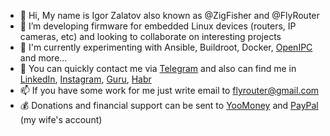 
- 👋 Hi, My name is Igor Zalatov also known as @ZigFisher and @FlyRouter
- 💞️ I’m developing firmware for embedded Linux devices (routers, IP cameras, etc) and looking to collaborate on interesting projects
- 🌱 I'm currently experimenting with Ansible, Buildroot, Docker, [OpenIPC](https://openipc.org/firmware) and more...
- 💬 You can quickly contact me via [Telegram](https://t.me/FlyRouter) and also can find me in [LinkedIn](https://www.linkedin.com/in/igor-zalatov-41a98079), [Instagram](https://www.instagram.com/ZigFisher/), [Guru](https://www.guru.com/freelancers/igor-zalatov), [Habr](https://habr.com/users/ZigFisher/)
- 📫 If you have some work for me just write email to [flyrouter@gmail.com](mailto:flyrouter@gmail.com)
- 💰 Donations and financial support can be sent to [YooMoney](https://yoomoney.ru/to/410011741171832) and [PayPal](https://www.paypal.com/paypalme/andramoreni?locale.x=en_US) (my wife's account)


